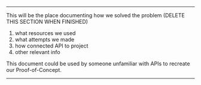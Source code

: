 ----
This will be the place documenting how we solved the problem (DELETE THIS SECTION WHEN FINISHED)
1) what resources we used
2) what attempts we made
3) how connected API to project
4) other relevant info 

This document could be used by someone unfamiliar with APIs to recreate our Proof-of-Concept.

---
